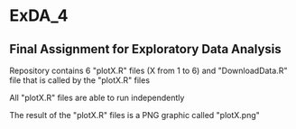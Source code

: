 # ExDA_4
## Final Assignment for Exploratory Data Analysis

Repository contains 6 "plotX.R" files (X from 1 to 6) and "DownloadData.R" file that is called by the "plotX.R" files

All "plotX.R" files are able to run independently

The result of the "plotX.R" files is a PNG graphic called "plotX.png"
